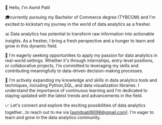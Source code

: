 👋 Hello, I'm Asmit Patil

🎓currently pursuing my Bachelor of Commerce degree (TYBCOM) and I'm excited to kickstart my journey in the world of data analytics as a fresher.

📊 Data analytics has potential to transform raw information into actionable insights. As a fresher, I bring a fresh perspective and a hunger to learn and grow in this dynamic field.

💼 I'm eagerly seeking opportunities to apply my passion for data analytics in real-world settings. Whether it's through internships, entry-level positions, or collaborative projects, I'm committed to leveraging my skills and contributing meaningfully to data-driven decision-making processes.

🌱 I'm actively expanding my knowledge and skills in data analytics tools and techniques, including Python,SQL, and data visualization libraries. I understand the importance of continuous learning and I'm dedicated to staying updated with the latest trends and advancements in the field.

📈 Let's connect and explore the exciting possibilities of data analytics together...to reach out to me via [asmitpatil9096@gmail.com]. I'm eager to learn and grow in the data analytics community.
<!---
patilasmit/patilasmit is a ✨ special ✨ repository because its `README.md` (this file) appears on your GitHub profile.
You can click the Preview link to take a look at your changes.
--->
